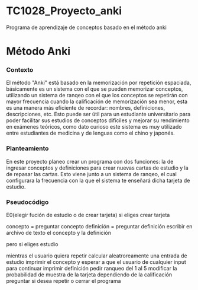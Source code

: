 # TC1028_Proyecto_anki
Programa de aprendizaje de conceptos basado en el método anki
# Método Anki

### Contexto
El método "Anki" está basado en la memorización por repetición espaciada, básicamente es un sistema con el que se pueden memorizar conceptos, utilizando un sistema de ranqeo con el que los conceptos se repetirán con mayor frecuencia cuando la calificación de memorización sea menor, esta es una manera más eficiente de recordar: nombres, definiciones, descripciones, etc. Esto puede ser útil para un estudiante universitario para poder facilitar sus estudios de conceptos difíciles y mejorar su rendimiento en exámenes teóricos, como dato curioso este sistema es muy utilizado entre estudiantes de medicina y de lenguas como el chino y japonés.

### Planteamiento
En este proyecto planeo crear un programa con dos funciones: la de ingresar conceptos y definiciones para crear nuevas cartas de estudio y la de repasar las cartas. Esto viene junto a un sistema de ranqeo, el cual configurara la frecuencia con la que el sistema te enseñará dicha tarjeta de estudio.

### Pseudocódigo

E0(elegir fución de estudio o de crear tarjeta)
si eliges crear tarjeta

  concepto = preguntar concepto
  definición = preguntar definición
  escribir en archivo de texto el concepto y la definición
  
pero si eliges estudio
  
  mientras el usuario quiera repetir
    calcular aleatroreamente una entrada de estudio
    imprimir el concepto y esperar a que el usuario de cualquier input para continuar
    imprimir definición
    pedir ranqueo del 1 al 5
    modificar la probabilidad de muestra de la tarjeta dependiendo de la calificación
    preguntar si desea repetir o cerrar el programa 
